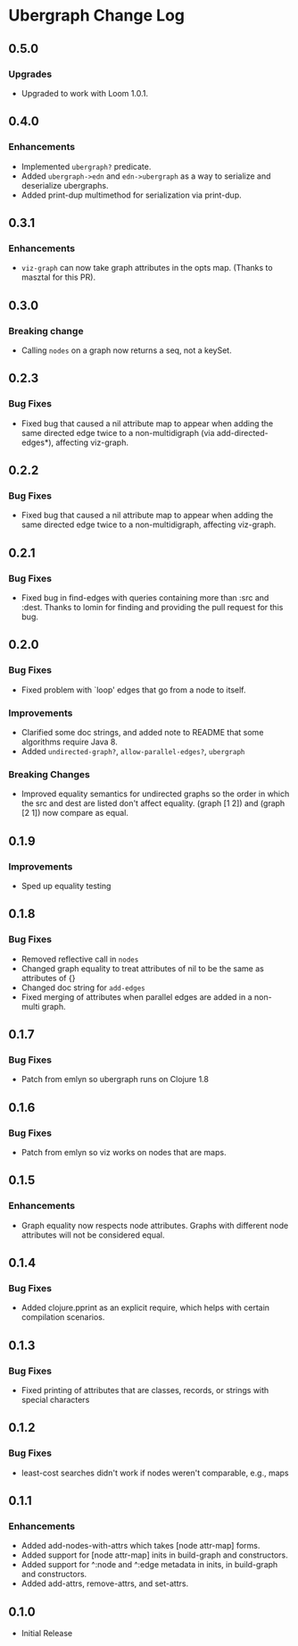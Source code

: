 # Ubergraph Change Log

## 0.5.0

### Upgrades

* Upgraded to work with Loom 1.0.1.

## 0.4.0

### Enhancements

* Implemented `ubergraph?` predicate.
* Added `ubergraph->edn` and `edn->ubergraph` as a way to serialize and deserialize ubergraphs.
* Added print-dup multimethod for serialization via print-dup.

## 0.3.1

### Enhancements

* `viz-graph` can now take graph attributes in the opts map.  (Thanks to masztal for this PR).

## 0.3.0

### Breaking change

* Calling `nodes` on a graph now returns a seq, not a keySet.

## 0.2.3

### Bug Fixes

* Fixed bug that caused a nil attribute map to appear when adding the same directed edge twice to a non-multidigraph (via add-directed-edges*), affecting viz-graph.

## 0.2.2

### Bug Fixes

* Fixed bug that caused a nil attribute map to appear when adding the same directed edge twice to a non-multidigraph, affecting viz-graph.

## 0.2.1

### Bug Fixes

* Fixed bug in find-edges with queries containing more than :src and :dest.  Thanks to lomin for finding and providing the pull request for this bug.

## 0.2.0

### Bug Fixes

* Fixed problem with `loop' edges that go from a node to itself.

### Improvements

* Clarified some doc strings, and added note to README that some algorithms require Java 8.
* Added `undirected-graph?`, `allow-parallel-edges?`, `ubergraph`

### Breaking Changes

* Improved equality semantics for undirected graphs so the order in which the src and dest are listed don't affect equality.  (graph [1 2]) and (graph [2 1]) now compare as equal.

## 0.1.9

### Improvements

* Sped up equality testing

## 0.1.8

### Bug Fixes

* Removed reflective call in `nodes`
* Changed graph equality to treat attributes of nil to be the same as attributes of {}
* Changed doc string for `add-edges`
* Fixed merging of attributes when parallel edges are added in a non-multi graph.

## 0.1.7

### Bug Fixes

* Patch from emlyn so ubergraph runs on Clojure 1.8

## 0.1.6

### Bug Fixes

* Patch from emlyn so viz works on nodes that are maps.

## 0.1.5

### Enhancements

* Graph equality now respects node attributes.  Graphs with different node attributes will not be considered equal.

## 0.1.4

### Bug Fixes

* Added clojure.pprint as an explicit require, which helps with certain compilation scenarios.

## 0.1.3

### Bug Fixes

* Fixed printing of attributes that are classes, records, or strings with special characters

## 0.1.2

### Bug Fixes

* least-cost searches didn't work if nodes weren't comparable, e.g., maps

## 0.1.1

### Enhancements

* Added add-nodes-with-attrs which takes [node attr-map] forms.
* Added support for [node attr-map] inits in build-graph and constructors.
* Added support for ^:node and ^:edge metadata in inits, in build-graph and constructors.
* Added add-attrs, remove-attrs, and set-attrs.

## 0.1.0 

* Initial Release

